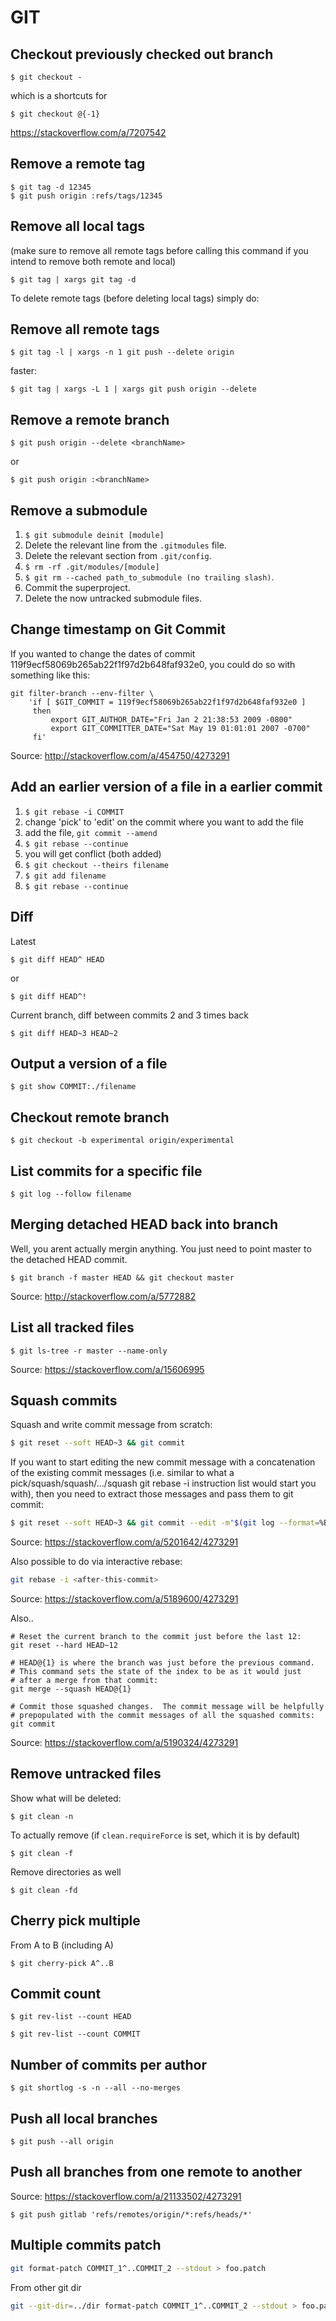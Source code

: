 # GIT

## Checkout previously checked out branch

```
$ git checkout -
```

which is a shortcuts for

```
$ git checkout @{-1}
```

<https://stackoverflow.com/a/7207542>

## Remove a remote tag

```
$ git tag -d 12345
$ git push origin :refs/tags/12345
```

## Remove all local tags

(make sure to remove all remote tags before calling this command if you intend to
remove both remote and local)
```
$ git tag | xargs git tag -d
```
To delete remote tags (before deleting local tags) simply do:

## Remove all remote tags

```
$ git tag -l | xargs -n 1 git push --delete origin
```

faster:

```
$ git tag | xargs -L 1 | xargs git push origin --delete
```

## Remove a remote branch

```
$ git push origin --delete <branchName>
```

or

```
$ git push origin :<branchName>
```

## Remove a submodule

1. `$ git submodule deinit [module]`
2. Delete the relevant line from the `.gitmodules` file.
3. Delete the relevant section from `.git/config`.
4. `$ rm -rf .git/modules/[module]`
5. `$ git rm --cached path_to_submodule (no trailing slash)`.
6. Commit the superproject.
7. Delete the now untracked submodule files.

## Change timestamp on Git Commit

If you wanted to change the dates of commit
119f9ecf58069b265ab22f1f97d2b648faf932e0, you could do so with something like
this:

```
git filter-branch --env-filter \
    'if [ $GIT_COMMIT = 119f9ecf58069b265ab22f1f97d2b648faf932e0 ]
     then
         export GIT_AUTHOR_DATE="Fri Jan 2 21:38:53 2009 -0800"
         export GIT_COMMITTER_DATE="Sat May 19 01:01:01 2007 -0700"
     fi'
```


Source: <http://stackoverflow.com/a/454750/4273291>

## Add an earlier version of a file in a earlier commit

1. `$ git rebase -i COMMIT`
2. change 'pick' to 'edit' on the commit where you want to add the file
3. add the file, `git commit --amend`
4. `$ git rebase --continue`
5. you will get conflict (both added)
6. `$ git checkout --theirs filename`
7. `$ git add filename`
8. `$ git rebase --continue`

## Diff


Latest 
```
$ git diff HEAD^ HEAD
```

or

```
$ git diff HEAD^!
```

Current branch, diff between commits 2 and 3 times back

```
$ git diff HEAD~3 HEAD~2
```

## Output a version of a file

```
$ git show COMMIT:./filename
```

## Checkout remote branch

```
$ git checkout -b experimental origin/experimental
```

## List commits for a specific file

```
$ git log --follow filename
```

## Merging detached HEAD back into branch

Well, you arent actually mergin anything. You just need
to point master to the detached HEAD commit.

```
$ git branch -f master HEAD && git checkout master
```

Source: <http://stackoverflow.com/a/5772882>


## List all tracked files

```
$ git ls-tree -r master --name-only
```

Source: <https://stackoverflow.com/a/15606995>

## Squash commits

Squash and write commit message from scratch:

```sh
$ git reset --soft HEAD~3 && git commit
```

If you want to start editing the new commit message with a concatenation of the existing commit messages (i.e. similar to what a pick/squash/squash/…/squash git
rebase -i instruction list would start you with), then you need to extract those messages and pass them to git commit:

```sh
$ git reset --soft HEAD~3 && git commit --edit -m"$(git log --format=%B --reverse HEAD..HEAD@{1})"
```

Source: <https://stackoverflow.com/a/5201642/4273291>

Also possible to do via interactive rebase:

```sh
git rebase -i <after-this-commit>
```

Source: <https://stackoverflow.com/a/5189600/4273291>

Also..

```
# Reset the current branch to the commit just before the last 12:
git reset --hard HEAD~12

# HEAD@{1} is where the branch was just before the previous command.
# This command sets the state of the index to be as it would just
# after a merge from that commit:
git merge --squash HEAD@{1}

# Commit those squashed changes.  The commit message will be helpfully
# prepopulated with the commit messages of all the squashed commits:
git commit
```

Source: <https://stackoverflow.com/a/5190324/4273291>

## Remove untracked files

Show what will be deleted:

```
$ git clean -n
```

To actually remove (if `clean.requireForce` is set, which it is by default)


```
$ git clean -f
```

Remove directories as well

```
$ git clean -fd
```

## Cherry pick multiple

From A to B (including A)

```
$ git cherry-pick A^..B
```

## Commit count

```
$ git rev-list --count HEAD
```

```
$ git rev-list --count COMMIT
```

## Number of commits per author

```
$ git shortlog -s -n --all --no-merges
```

## Push all local branches

```
$ git push --all origin
```

## Push all branches from one remote to another

Source: <https://stackoverflow.com/a/21133502/4273291>

```
$ git push gitlab 'refs/remotes/origin/*:refs/heads/*'
```

## Multiple commits patch

```sh
git format-patch COMMIT_1^..COMMIT_2 --stdout > foo.patch
```

From other git dir
```sh
git --git-dir=../dir format-patch COMMIT_1^..COMMIT_2 --stdout > foo.patch
```

